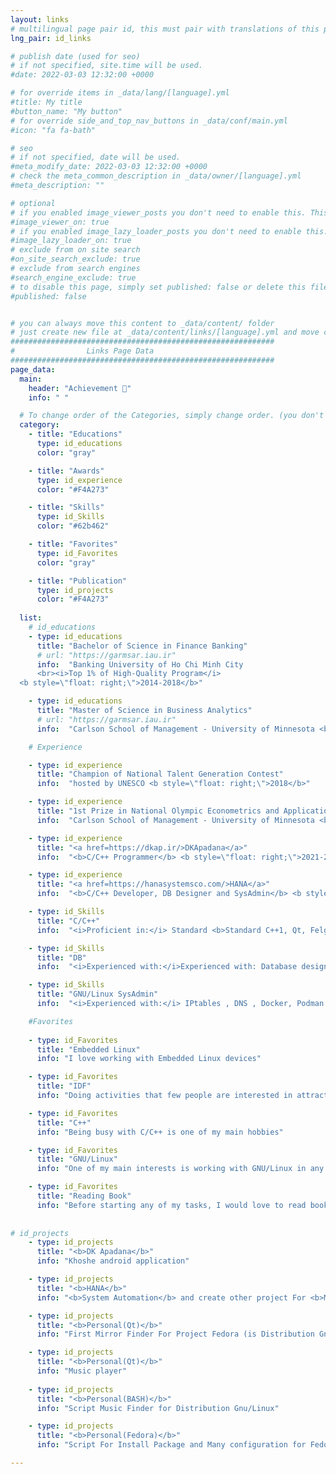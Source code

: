 ```yaml
---
layout: links
# multilingual page pair id, this must pair with translations of this page. (This name must be unique)
lng_pair: id_links

# publish date (used for seo)
# if not specified, site.time will be used.
#date: 2022-03-03 12:32:00 +0000

# for override items in _data/lang/[language].yml
#title: My title
#button_name: "My button"
# for override side_and_top_nav_buttons in _data/conf/main.yml
#icon: "fa fa-bath"

# seo
# if not specified, date will be used.
#meta_modify_date: 2022-03-03 12:32:00 +0000
# check the meta_common_description in _data/owner/[language].yml
#meta_description: ""

# optional
# if you enabled image_viewer_posts you don't need to enable this. This is only if image_viewer_posts = false
#image_viewer_on: true
# if you enabled image_lazy_loader_posts you don't need to enable this. This is only if image_lazy_loader_posts = false
#image_lazy_loader_on: true
# exclude from on site search
#on_site_search_exclude: true
# exclude from search engines
#search_engine_exclude: true
# to disable this page, simply set published: false or delete this file
#published: false


# you can always move this content to _data/content/ folder
# just create new file at _data/content/links/[language].yml and move content below.
###########################################################
#                Links Page Data
###########################################################
page_data:
  main:
    header: "Achievement 🥇"
    info: " "

  # To change order of the Categories, simply change order. (you don't need to change list order.)
  category:
    - title: "Educations"
      type: id_educations
      color: "gray"

    - title: "Awards"
      type: id_experience
      color: "#F4A273"

    - title: "Skills"
      type: id_Skills
      color: "#62b462"

    - title: "Favorites"
      type: id_Favorites
      color: "gray"

    - title: "Publication"
      type: id_projects
      color: "#F4A273"
      
  list:
    # id_educations
    - type: id_educations
      title: "Bachelor of Science in Finance Banking"
      # url: "https://garmsar.iau.ir"
      info:  "Banking University of Ho Chi Minh City 
      <br><i>Top 1% of High-Quality Program</i>
  <b style=\"float: right;\">2014-2018</b>"

    - type: id_educations
      title: "Master of Science in Business Analytics"
      # url: "https://garmsar.iau.ir"
      info:  "Carlson School of Management - University of Minnesota <b style=\"float: right;\">2023-2024</b>"

    # Experience

    - type: id_experience
      title: "Champion of National Talent Generation Contest"
      info:  "hosted by UNESCO <b style=\"float: right;\">2018</b>"

    - type: id_experience
      title: "1st Prize in National Olympic Econometrics and Applications Contest" 
      info:  "Carlson School of Management - University of Minnesota <b style=\"float: right;\">2017</b>"

    - type: id_experience
      title: "<a href=https://dkap.ir/>DKApadana</a>"
      info:  "<b>C/C++ Programmer</b> <b style=\"float: right;\">2021-2021</b><br></br>Throughout the course of my time in this company I did the development of Android apps using Linux. Moreover, <b>C++11 </b> with <b>Felgo</b> Framework were among the commonly used technologies."

    - type: id_experience
      title: "<a href=https://hanasystemsco.com/>HANA</a>"
      info:  "<b>C/C++ Developer, DB Designer and SysAdmin</b> <b style=\"float: right;\">2019-2021</b><br><br/<b>Linux</b> and <b>Windows</b> development for Management UAV(Drone) Use-cases with the aid of <b>C++11</b>, <b>Qt</b>, <b>QML</b>, various <b>Database</b> technologies"

    - type: id_Skills
      title: "C/C++"
      info:  "<i>Proficient in:</i> Standard <b>Standard C++1, Qt, Felgo Framework with the usage of QML in order to develop User Interface, and usage of IDF for firmware development.</b> <br> <i>Familiar with:</i> <b>Multi-threading under C++11 thread library</b>"

    - type: id_Skills
      title: "DB"
      info:  "<i>Experienced with:</i>Experienced with: Database design through hand-written queries."

    - type: id_Skills
      title: "GNU/Linux SysAdmin"
      info:  "<i>Experienced with:</i> IPtables , DNS , Docker, Podman , Hardening Linux"

    #Favorites    
    
    - type: id_Favorites
      title: "Embedded Linux"
      info: "I love working with Embedded Linux devices"

    - type: id_Favorites
      title: "IDF"
      info: "Doing activities that few people are interested in attracts me, one of which is development using IDF"

    - type: id_Favorites
      title: "C++"
      info: "Being busy with C/C++ is one of my main hobbies"

    - type: id_Favorites
      title: "GNU/Linux"
      info: "One of my main interests is working with GNU/Linux in any situation"

    - type: id_Favorites
      title: "Reading Book"
      info: "Before starting any of my tasks, I would love to read books and prepare my mind"
      
    
# id_projects
    - type: id_projects
      title: "<b>DK Apadana</b>"
      info: "Khoshe android application"

    - type: id_projects
      title: "<b>HANA</b>"
      info: "<b>System Automation</b> and create other project For <b>Management UAV(Drone)</b> and write <b>Messenger</b>   for local network into company."

    - type: id_projects
      title: "<b>Personal(Qt)</b>"
      info: "First Mirror Finder For Project Fedora (is Distribution Gnu/Linux)"

    - type: id_projects
      title: "<b>Personal(Qt)</b>"
      info: "Music player"
    
    - type: id_projects
      title: "<b>Personal(BASH)</b>"
      info: "Script Music Finder for Distribution Gnu/Linux"

    - type: id_projects
      title: "<b>Personal(Fedora)</b>"
      info: "Script For Install Package and Many configuration for Fedora"

---
```


